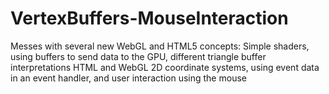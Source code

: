 # VertexBuffers-MouseInteraction
Messes with several new WebGL and HTML5 concepts:  Simple shaders, using buffers to send data to the GPU, different triangle buffer interpretations HTML and WebGL 2D coordinate systems, using event data in an event handler, and user interaction using the mouse
